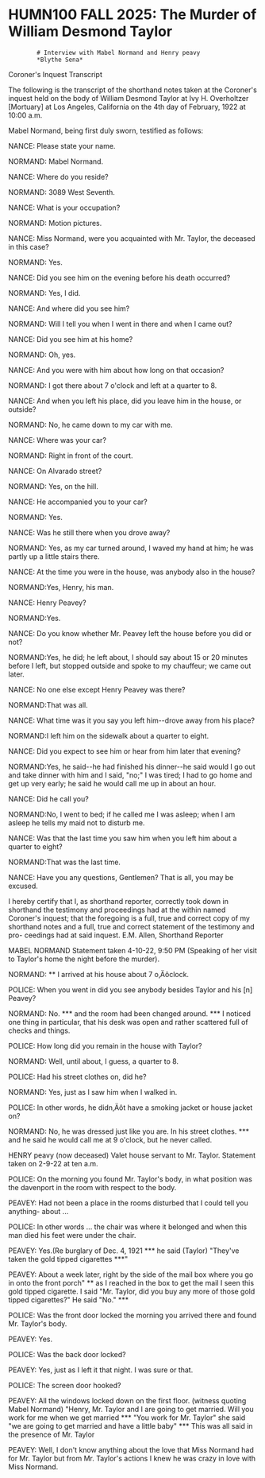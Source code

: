 
   # HUMN100 FALL 2025: The Murder of William Desmond Taylor
   
      
         
            # Interview with Mabel Normand and Henry peavy
            *Blythe Sena*

            Coroner's Inquest Transcript

            The following is the transcript of the shorthand notes
                  taken at the Coroner's inquest held on the body
               of William Desmond Taylor at Ivy H. Overholtzer [Mortuary] at  Los Angeles, California on the 4th
                  day of February, 1922 at 10:00 a.m.
            Mabel Normand, being first duly sworn, testified as follows:

            NANCE: Please state your name.

            NORMAND: Mabel Normand.

            NANCE: Where do you reside?

            NORMAND: 3089 West Seventh.

            NANCE: What is your occupation?

            NORMAND: Motion pictures.

            NANCE: Miss Normand, were you acquainted with
                  Mr. Taylor, the deceased in
               this case?

            NORMAND: Yes.

            NANCE: Did you see him on the evening before his death occurred?

            NORMAND: Yes, I did.

            NANCE: And where did you see him?

            NORMAND: Will I tell you when I went in there
               and when I came out?

            NANCE: Did you see him at his home?

            NORMAND: Oh, yes.

            NANCE: And you were with him about how long on that occasion?

            NORMAND: I got there about 7 o'clock and left at a quarter to
                  8.

            NANCE: And when you left his place, did you leave
               him in the house, or outside?

            NORMAND: No, he came down to my car
               with me. 

            NANCE: Where was your car?

            NORMAND: Right in front of the court.

            NANCE: On Alvarado street?
            

            NORMAND: Yes, on the hill.

            NANCE: He accompanied you to your car?

            NORMAND: Yes.

            NANCE: Was he still there when you drove away?
            

            NORMAND: Yes, as my car turned around,
               I waved my hand at him; he was partly up a little stairs there.

            NANCE: At the time you were in the house, was anybody also in the house?

            NORMAND:Yes, Henry, his man.

            NANCE: Henry Peavey?

            NORMAND:Yes.

            NANCE: Do you know whether Mr. Peavey left the
                  house before you did or not?

            NORMAND:Yes, he did; he left about, I should say about 15 or 20
                  minutes before I left, but stopped outside and spoke to my chauffeur;
               we came out later.

            NANCE: No one else except Henry Peavey was
               there?

            NORMAND:That was all.

            NANCE: What time was it you say you left him--drove away from
                  his place?

            NORMAND:I left him on the sidewalk about a quarter to eight.

            NANCE: Did you expect to see him or hear from him later that
                  evening?

            NORMAND:Yes, he said--he had finished his dinner--he said would
                  I go out and take dinner with him and I said, "no;" I was tired; I had to
               go home and get up very early; he said he would
                  call me up in about an hour.

            NANCE: Did he call you?

            NORMAND:No, I went to bed; if he called me I was
               asleep; when I am asleep he tells my maid not to
               disturb me.

            NANCE: Was that the last time you saw him when you left
               him about a quarter to eight?

            NORMAND:That was the last time.

            NANCE: Have you any questions, Gentlemen? That is
               all, you may be excused.

            I hereby certify that I, as shorthand reporter,
               correctly took down in shorthand the testimony and proceedings had at the within
               named Coroner's inquest; that the foregoing is a
               full, true and correct copy of my shorthand notes and a full, true and correct
               statement of the testimony and pro- ceedings had at said inquest. E.M. Allen, Shorthand Reporter


            MABEL NORMAND Statement taken 4-10-22, 9:50 PM (Speaking of her visit to Taylor's home the night before the murder).

            NORMAND: ** I arrived at his house about 7 o‚Äôclock.

            POLICE: When you went in did you see anybody
               besides Taylor and his [n] Peavey?

            NORMAND: No. *** and the room had been changed around. *** I noticed one thing in particular,
               that his desk was open and rather scattered full
               of checks and things.

            POLICE: How long did you remain in the house with
                  Taylor?

            NORMAND: Well, until about, I guess, a quarter to 8.

            POLICE: Had his street clothes on, did
               he?

            NORMAND: Yes, just as I saw him when I walked in.

            POLICE: In other words, he didn‚Äôt have a smoking
                  jacket or house jacket on?

            NORMAND: No, he was dressed just like you are. In
               his street clothes. *** and he said he would
               call me at 9 o'clock, but he never called.



             HENRY peavy  (now deceased) Valet
               house servant to Mr. Taylor.
               Statement taken on 2-9-22 at ten a.m.

            POLICE: On the
                  morning you found Mr. Taylor's body, in
               what position was the davenport in the
                  room with respect to the body.

            PEAVEY: Had not been a place in the rooms
               disturbed that I could tell you anything- about ...

            POLICE: In other words ... the chair was where
               it belonged and when this man died his feet
               were under the chair.

            PEAVEY: Yes.(Re burglary of Dec. 4, 1921 *** he said (Taylor) "They've
               taken the gold tipped cigarettes ***"

            PEAVEY: About a week later, right by the side of the
                  mail box where you go in onto the
                  front porch" ** as I reached in the box to get the mail I seen this gold tipped cigarette. I said "Mr. Taylor, did you buy any more of those gold tipped cigarettes?" He said "No." ***

            POLICE: Was the front door locked the morning
               you arrived there and found Mr. Taylor's body.

            PEAVEY: Yes.

            POLICE: Was the back door locked? 

            PEAVEY: Yes, just as I left it that night. I was sure or
               that. 

            POLICE: The screen door hooked?

            PEAVEY: All the windows locked down on the
                  first floor. (witness quoting Mabel Normand) "Henry,
                  Mr. Taylor and I are going to get married. Will
               you work for me when we get married *** "You work for Mr.
                  Taylor" she said "we are going to get married and have a little
                  baby" *** This was all said in the presence
                  of Mr. Taylor

            PEAVEY: Well, I don't know anything about the love that Miss
                  Normand had for Mr. Taylor but from
               Mr. Taylor's actions I knew he was crazy in love with Miss
                  Normand.
         
      
   
